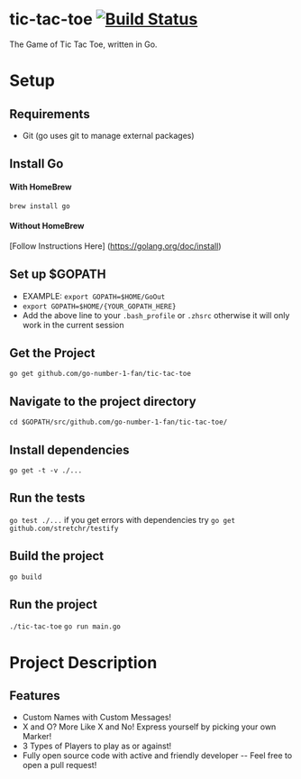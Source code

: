 # tic-tac-toe [![Build Status](https://travis-ci.org/Go-number-1-fan/tic-tac-toe.svg?branch=master)](https://travis-ci.org/Go-number-1-fan/tic-tac-toe)
The Game of Tic Tac Toe, written in Go.

# Setup

## Requirements

* Git (go uses git to manage external packages)

## Install Go

#### With HomeBrew

`brew install go`

#### Without HomeBrew
[Follow Instructions Here] (https://golang.org/doc/install)

## Set up $GOPATH
* EXAMPLE: `export GOPATH=$HOME/GoOut`
* `export GOPATH=$HOME/{YOUR_GOPATH_HERE}`
* Add the above line to your `.bash_profile` or `.zhsrc` otherwise it will only work in the current session

## Get the Project
`go get github.com/go-number-1-fan/tic-tac-toe`

## Navigate to the project directory
`cd $GOPATH/src/github.com/go-number-1-fan/tic-tac-toe/`

## Install dependencies 
`go get -t -v ./...`

## Run the tests
`go test ./...`
if you get errors with dependencies try `go get github.com/stretchr/testify`

## Build the project
`go build`

## Run the project
`./tic-tac-toe`
`go run main.go`  

# Project Description

## Features

* Custom Names with Custom Messages!
* X and O? More Like X and No! Express yourself by picking your own Marker!
* 3 Types of Players to play as or against!
* Fully open source code with active and friendly developer -- Feel free to open a pull request!

